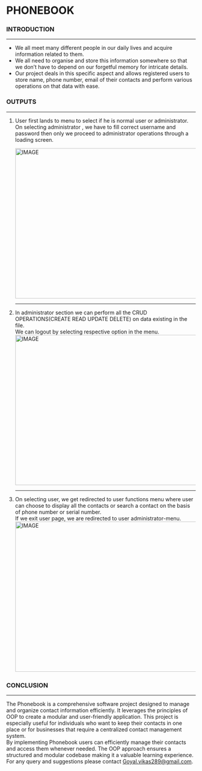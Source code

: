 # PHONEBOOK
<H3>INTRODUCTION</H3>
<HR>
<UL>
  <LI>We all meet many different people in our daily lives and acquire information related to them. </LI>
<LI>We all need to organise and store this information somewhere so that we don’t have to depend on our forgetful memory for intricate details. </LI>
<LI>Our project deals in this specific aspect and allows registered users to store name, phone number, email of their contacts and perform various operations on that data with ease. </LI>
</UL>

<H3>OUTPUTS</H3>
<HR>
<OL>
  <LI>
    User first lands to menu to select if he is normal user or administrator.<BR>
    On selecting administrator , we have to fill correct username and password then only we proceed to administrator operations through a loading screen.
    <BR>
    
  <img src="https://github.com/vikasgoyal-dtu/PHONEBOOK/assets/77005808/4cb32341-cb54-4b90-99a4-0d8dc24b9cc1" alt="IMAGE" width="600" height="400"><HR>
  </LI>
  <LI>
In administrator section we can perform all the CRUD OPERATIONS(CREATE READ UPDATE DELETE) on data existing in the file.<BR>
We can logout by selecting respective option in the menu.
<br>
<img src="https://github.com/vikasgoyal-dtu/PHONEBOOK/assets/77005808/9c1d49a0-d970-48ab-8b26-b8545dc53e27" alt="IMAGE" width="600" height="400"><hr>
  </LI>
  <LI>
On selecting user, we get redirected to user functions menu where user can choose to display all the contacts or search a contact on the basis of phone number or serial number.<BR>
If we exit user page, we are redirected to user administrator-menu.
    <BR>
<img src="https://github.com/vikasgoyal-dtu/PHONEBOOK/assets/77005808/b12c23fb-0227-478e-88e4-474168bf60ab" alt="IMAGE" width="600" height="400">
  </LI>
</OL>
<H3>CONCLUSION</H3>
<HR>

The Phonebook is a comprehensive software project designed to manage and organize contact information efficiently. It leverages the principles of OOP to create a modular and user-friendly application. This project is especially useful for individuals who want to keep their contacts in one place or for businesses that require a centralized contact management system.<BR>
By implementing Phonebook users can efficiently manage their contacts and access them whenever needed. The OOP approach ensures a structured and modular codebase making it a valuable learning experience.<BR>
For any query and suggestions please contact Goyal.vikas289@gmail.com.
